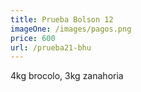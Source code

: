 ```yaml
---
title: Prueba Bolson 12
imageOne: /images/pagos.png
price: 600
url: /prueba21-bhu
---
```

4kg brocolo, 3kg zanahoria